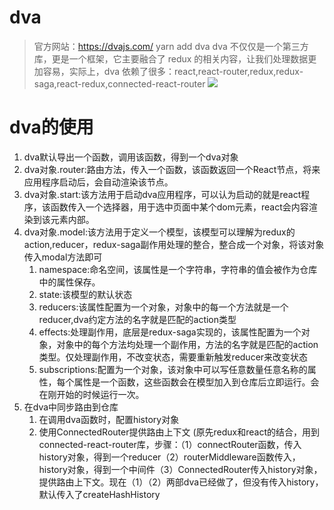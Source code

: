 # dva

> 官方网站：https://dvajs.com/    yarn add dva
> dva 不仅仅是一个第三方库，更是一个框架，它主要融合了 redux 的相关内容，让我们处理数据更加容易，实际上，dva 依赖了很多：react,react-router,redux,redux-saga,react-redux,connected-react-router
![](assets/2019-09-06-18-39-36.png)
# dva的使用
1. dva默认导出一个函数，调用该函数，得到一个dva对象
2. dva对象.router:路由方法，传入一个函数，该函数返回一个React节点，将来应用程序启动后，会自动渲染该节点。
3. dva对象.start:该方法用于启动dva应用程序，可以认为启动的就是react程序，该函数传入一个选择器，用于选中页面中某个dom元素，react会内容渲染到该元素内部。
4. dva对象.model:该方法用于定义一个模型，该模型可以理解为redux的action,reducer，redux-saga副作用处理的整合，整合成一个对象，将该对象传入modal方法即可
    1. namespace:命名空间，该属性是一个字符串，字符串的值会被作为仓库中的属性保存。
    2. state:该模型的默认状态
    3. reducers:该属性配置为一个对象，对象中的每一个方法就是一个reducer,dva约定方法的名字就是匹配的action类型
    4. effects:处理副作用，底层是redux-saga实现的，该属性配置为一个对象，对象中的每个方法均处理一个副作用，方法的名字就是匹配的action类型。仅处理副作用，不改变状态，需要重新触发reducer来改变状态
    5. subscriptions:配置为一个对象，该对象中可以写任意数量任意名称的属性，每个属性是一个函数，这些函数会在模型加入到仓库后立即运行。会在刚开始的时候运行一次。
5. 在dva中同步路由到仓库 
    1. 在调用dva函数时，配置history对象
    2. 使用ConnectedRouter提供路由上下文
   (原先redux和react的结合，用到connected-react-router库，步骤：（1）connectRouter函数，传入history对象，得到一个reducer（2）routerMiddleware函数传入，history对象，得到一个中间件（3）ConnectedRouter传入history对象，提供路由上下文。现在（1）（2）两部dva已经做了，但没有传入history，默认传入了createHashHistory